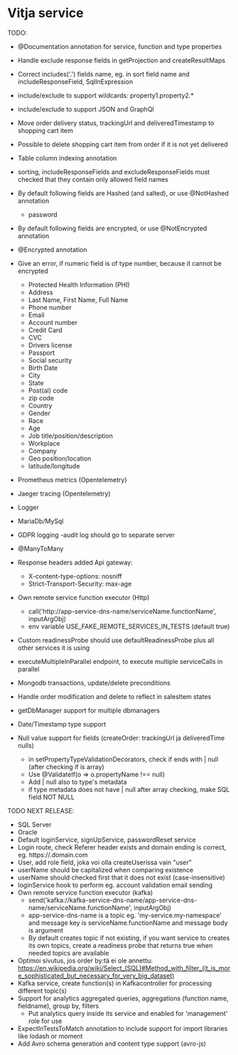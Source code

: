 # Vitja service

TODO:
- @Documentation annotation for service, function and type properties
- Handle exclude response fields in getProjection and createResultMaps
- Correct includes('.') fields name, eg. in sort field name and includeResponseField, SqlInExpression
- include/exclude to support wildcards: property1.property2.*
- include/exclude to support JSON and GraphQl
- Move order delivery status, trackingUrl and deliveredTimestamp to shopping cart item
- Possible to delete shopping cart item from order if it is not yet delivered
- Table column indexing annotation
- sorting, includeResponseFields and excludeResponseFields must checked that they contain only allowed field names

- By default following fields are Hashed (and salted), or use @NotHashed annotation
    - password
- By default following fields are encrypted, or use @NotEncrypted annotation
- @Encrypted annotation
- Give an error, if numeric field is of type number, because it cannot be encrypted
    - Protected Health Information (PHI)
    - Address
    - Last Name, First Name, Full Name
    - Phone number
    - Email
    - Account number
    - Credit Card
    - CVC
    - Drivers license
    - Passport
    - Social security
    - Birth Date
    - City
    - State
    - Post(al) code
    - zip code
    - Country
    - Gender
    - Race
    - Age
    - Job title/position/description
    - Workplace
    - Company
    - Geo position/location
    - latitude/longitude
- Prometheus metrics (Opentelemetry)
- Jaeger tracing (Opentelemetry)
- Logger
- MariaDb/MySql
- GDPR logging
  -audit log should go to separate server
- @ManyToMany
- Response headers added Api gateway:
  - X-content-type-options: nosniff
  - Strict-Transport-Security: max-age 
 - Own remote service function executor (Http)
     - call('http://app-service-dns-name/serviceName.functionName', inputArgObj)
     - env variable USE_FAKE_REMOTE_SERVICES_IN_TESTS (default true)
- Custom readinessProbe should use defaultReadinessProbe plus all other services it is using
- executeMultipleInParallel endpoint, to execute multiple serviceCalls in parallel
- Mongodb transactions, update/delete preconditions
- Handle order modification and delete to reflect in salesItem states
- getDbManager support for multiple dbmanagers
- Date/Timestamp type support
- Null value support for fields (createOrder: trackingUrl ja deliveredTime nulls)
  - in setPropertyTypeValidationDecorators, check if ends with | null (after checking if is array)
  - Use @ValidateIf(o => o.propertyName !== null)
  - Add | null also to type's metadata
  - if type metadata does not have | null after array checking, make SQL field NOT NULL
    
TODO NEXT RELEASE:

- SQL Server
- Oracle
- Default loginService, signUpService, passwordReset service
- Login route, check Referer header exists and domain ending is correct, eg. https://<something>.domain.com
- User, add role field, joka voi olla createUserissa vain "user"
- userName should be capitalized when comparing existence
- userName should checked first that it does not exist (case-insensitive)
- loginService hook to perform eg. account validation email sending
- Own remote service function executor (kafka)
    - send('kafka://kafka-service-dns-name/app-service-dns-name/serviceName.functionName', inputArgObj)
    - app-service-dns-name is a topic eg. 'my-service.my-namespace' and message key is serviceName.functionName and message body is argument
    - By default creates topic if not existing, if you want service to creates its own topics, 
      create a readiness probe that returns true when needed topics are available
- Optimoi sivutus, jos order by:tä ei ole annettu:
 https://en.wikipedia.org/wiki/Select_(SQL)#Method_with_filter_(it_is_more_sophisticated_but_necessary_for_very_big_dataset)
- Kafka service, create function(s) in Kafkacontroller for processing different topic(s)
- Support for analytics aggregated queries, aggregations (function name, fieldname), group by, filters
    - Put analytics query inside its service and enabled for 'management' role for use
- ExpectInTestsToMatch annotation to include support for import libraries like lodash or moment
- Add Avro schema generation and content type support (avro-js)
